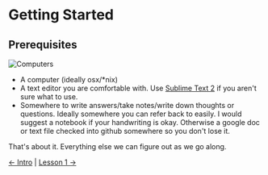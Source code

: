 # Getting Started

## Prerequisites

![Computers](http://media2.giphy.com/media/HjvvlK5jJRGq4/original.gif)

* A computer (ideally osx/\*nix)
* A text editor you are comfortable with. Use [Sublime Text 2](http://www.sublimetext.com/2) if you aren't sure what to use.
* Somewhere to write answers/take notes/write down thoughts or questions. Ideally somewhere you can refer back to easily. I would suggest a notebook if your handwriting is okay. Otherwise a google doc or text file checked into github somewhere so you don't lose it.

That's about it. Everything else we can figure out as we go along.


[← Intro](README.md) | [Lesson 1 →](1-Ruby-Koans.md)
